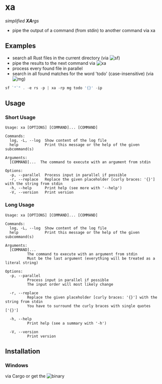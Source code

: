 # xa

*simplified **XA**rgs*

- pipe the output of a command (from stdin) to another command via xa

## Examples

- search all Rust files in the current directory (via ![sf](https://github.com/Phydon/sf))
- pipe the results to the next command via ![xa](https://github.com/Phydon/xa)
- process every found file in parallel
- search in all found matches for the word 'todo' (case-insensitive) (via ![mg](https://github.com/Phydon/mg))

```powershell
sf `"`" . -e rs -p | xa -rp mg todo '{}' -ip
```

## Usage

### Short Usage

```
Usage: xa [OPTIONS] [COMMAND]... [COMMAND]

Commands:
  log, -L, --log  Show content of the log file
  help            Print this message or the help of the given subcommand(s)

Arguments:
  [COMMAND]...  The command to execute with an argument from stdin

Options:
  -p, --parallel  Process input in parallel if possible
  -r, --replace   Replace the given placeholder [curly braces: '{}'] with the string from stdin
  -h, --help      Print help (see more with '--help')
  -V, --version   Print version
```

### Long Usage

```
Usage: xa [OPTIONS] [COMMAND]... [COMMAND]

Commands:
  log, -L, --log  Show content of the log file
  help            Print this message or the help of the given subcommand(s)

Arguments:
  [COMMAND]...
          The command to execute with an argument from stdin
          Must be the last argument (everything will be treated as a literal string)

Options:
  -p, --parallel
          Process input in parallel if possible
          The input order will most likely change

  -r, --replace
          Replace the given placeholder [curly braces: '{}'] with the string from stdin
          You have to surround the curly braces with single quotes ['{}']

  -h, --help
          Print help (see a summary with '-h')

  -V, --version
          Print version    
```

## Installation

### Windows

via Cargo or get the ![binary](https://github.com/Phydon/xa/releases)
